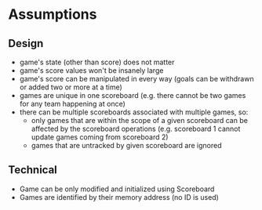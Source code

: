 # Assumptions

## Design
- game's state (other than score) does not matter
- game's score values won't be insanely large
- game's score can be manipulated in every way (goals can be withdrawn or added two or more at a time)
- games are unique in one scoreboard (e.g. there cannot be two games for any team happening at once)
- there can be multiple scoreboards associated with multiple games, so:
  - only games that are within the scope of a given scoreboard can be affected by the scoreboard operations (e.g. scoreboard 1 cannot update games coming from scoreboard 2)
  - games that are untracked by given scoreboard are ignored

## Technical
- Game can be only modified and initialized using Scoreboard
- Games are identified by their memory address (no ID is used)